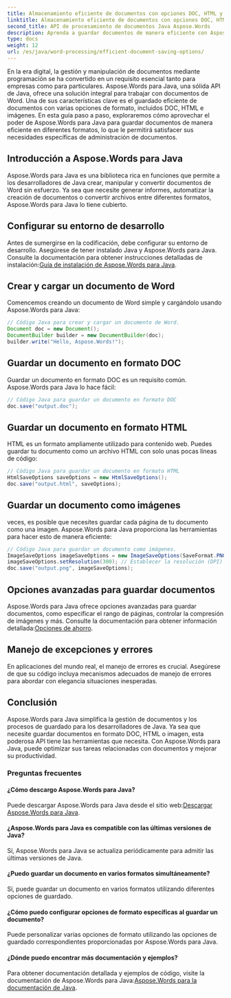 ```yaml
---
title: Almacenamiento eficiente de documentos con opciones DOC, HTML y de imagen
linktitle: Almacenamiento eficiente de documentos con opciones DOC, HTML y de imagen
second_title: API de procesamiento de documentos Java Aspose.Words
description: Aprenda a guardar documentos de manera eficiente con Aspose.Words para Java. Esta guía paso a paso cubre opciones de imágenes, DOC y HTML, mejorando sus habilidades de gestión de documentos.
type: docs
weight: 12
url: /es/java/word-processing/efficient-document-saving-options/
---
```

En la era digital, la gestión y manipulación de documentos mediante programación se ha convertido en un requisito esencial tanto para empresas como para particulares. Aspose.Words para Java, una sólida API de Java, ofrece una solución integral para trabajar con documentos de Word. Una de sus características clave es el guardado eficiente de documentos con varias opciones de formato, incluidos DOC, HTML e imágenes. En esta guía paso a paso, exploraremos cómo aprovechar el poder de Aspose.Words para Java para guardar documentos de manera eficiente en diferentes formatos, lo que le permitirá satisfacer sus necesidades específicas de administración de documentos.


## Introducción a Aspose.Words para Java

Aspose.Words para Java es una biblioteca rica en funciones que permite a los desarrolladores de Java crear, manipular y convertir documentos de Word sin esfuerzo. Ya sea que necesite generar informes, automatizar la creación de documentos o convertir archivos entre diferentes formatos, Aspose.Words para Java lo tiene cubierto.

## Configurar su entorno de desarrollo

Antes de sumergirse en la codificación, debe configurar su entorno de desarrollo. Asegúrese de tener instalado Java y Aspose.Words para Java. Consulte la documentación para obtener instrucciones detalladas de instalación:[Guía de instalación de Aspose.Words para Java](https://releases.aspose.com/words/java/).

## Crear y cargar un documento de Word

Comencemos creando un documento de Word simple y cargándolo usando Aspose.Words para Java:

```java
// Código Java para crear y cargar un documento de Word.
Document doc = new Document();
DocumentBuilder builder = new DocumentBuilder(doc);
builder.write("Hello, Aspose.Words!");
```

## Guardar un documento en formato DOC

Guardar un documento en formato DOC es un requisito común. Aspose.Words para Java lo hace fácil:

```java
// Código Java para guardar un documento en formato DOC
doc.save("output.doc");
```

## Guardar un documento en formato HTML

HTML es un formato ampliamente utilizado para contenido web. Puedes guardar tu documento como un archivo HTML con solo unas pocas líneas de código:

```java
// Código Java para guardar un documento en formato HTML
HtmlSaveOptions saveOptions = new HtmlSaveOptions();
doc.save("output.html", saveOptions);
```

## Guardar un documento como imágenes

veces, es posible que necesites guardar cada página de tu documento como una imagen. Aspose.Words para Java proporciona las herramientas para hacer esto de manera eficiente:

```java
// Código Java para guardar un documento como imágenes.
ImageSaveOptions imageSaveOptions = new ImageSaveOptions(SaveFormat.PNG);
imageSaveOptions.setResolution(300); // Establecer la resolución (DPI)
doc.save("output.png", imageSaveOptions);
```

## Opciones avanzadas para guardar documentos

 Aspose.Words para Java ofrece opciones avanzadas para guardar documentos, como especificar el rango de páginas, controlar la compresión de imágenes y más. Consulte la documentación para obtener información detallada:[Opciones de ahorro](https://reference.aspose.com/words/java/com.aspose.words/saveoptions/).

## Manejo de excepciones y errores

En aplicaciones del mundo real, el manejo de errores es crucial. Asegúrese de que su código incluya mecanismos adecuados de manejo de errores para abordar con elegancia situaciones inesperadas.

## Conclusión

Aspose.Words para Java simplifica la gestión de documentos y los procesos de guardado para los desarrolladores de Java. Ya sea que necesite guardar documentos en formato DOC, HTML o imagen, esta poderosa API tiene las herramientas que necesita. Con Aspose.Words para Java, puede optimizar sus tareas relacionadas con documentos y mejorar su productividad.

### Preguntas frecuentes

#### ¿Cómo descargo Aspose.Words para Java?

 Puede descargar Aspose.Words para Java desde el sitio web:[Descargar Aspose.Words para Java](https://releases.aspose.com/words/Java/).

#### ¿Aspose.Words para Java es compatible con las últimas versiones de Java?

Sí, Aspose.Words para Java se actualiza periódicamente para admitir las últimas versiones de Java.

#### ¿Puedo guardar un documento en varios formatos simultáneamente?

Sí, puede guardar un documento en varios formatos utilizando diferentes opciones de guardado.

#### ¿Cómo puedo configurar opciones de formato específicas al guardar un documento?

Puede personalizar varias opciones de formato utilizando las opciones de guardado correspondientes proporcionadas por Aspose.Words para Java.

#### ¿Dónde puedo encontrar más documentación y ejemplos?

 Para obtener documentación detallada y ejemplos de código, visite la documentación de Aspose.Words para Java:[Aspose.Words para la documentación de Java](https://reference.aspose.com/words/java/).

